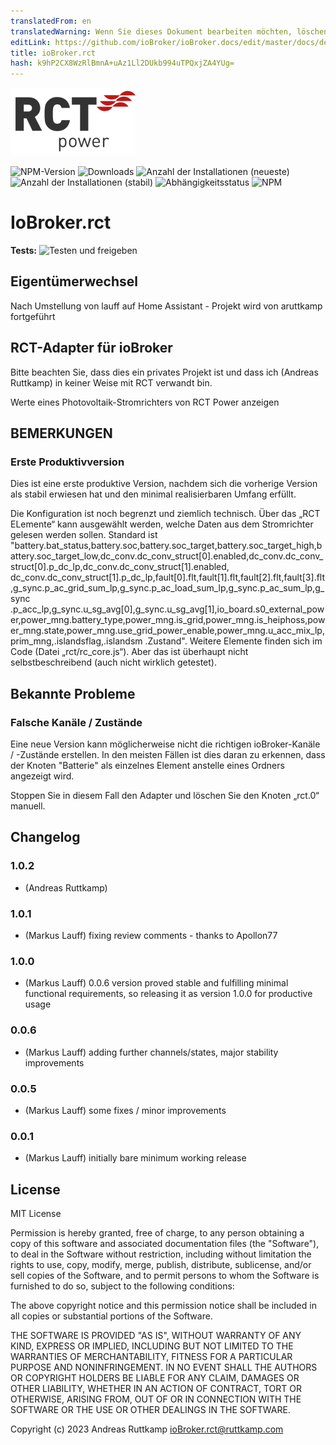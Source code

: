 ```yaml
---
translatedFrom: en
translatedWarning: Wenn Sie dieses Dokument bearbeiten möchten, löschen Sie bitte das Feld "translationsFrom". Andernfalls wird dieses Dokument automatisch erneut übersetzt
editLink: https://github.com/ioBroker/ioBroker.docs/edit/master/docs/de/adapterref/iobroker.rct/README.md
title: ioBroker.rct
hash: k9hP2CX8WzRlBmnA+uAz1Ll2DUkb994uTPQxjZA4YUg=
---
```

![Logo](../../../en/adapterref/iobroker.rct/admin/rct.png)

![NPM-Version](https://img.shields.io/npm/v/iobroker.rct.svg)
![Downloads](https://img.shields.io/npm/dm/iobroker.rct.svg)
![Anzahl der Installationen (neueste)](https://iobroker.live/badges/rct-installed.svg)
![Anzahl der Installationen (stabil)](https://iobroker.live/badges/rct-stable.svg)
![Abhängigkeitsstatus](https://img.shields.io/david/lauff/iobroker.rct.svg)
![NPM](https://nodei.co/npm/iobroker.rct.png?downloads=true)

# IoBroker.rct
**Tests:** ![Testen und freigeben](https://github.com/lauff/ioBroker.rct/workflows/Test%20and%20Release/badge.svg)

## Eigentümerwechsel
Nach Umstellung von lauff auf Home Assistant - Projekt wird von aruttkamp fortgeführt

## RCT-Adapter für ioBroker
Bitte beachten Sie, dass dies ein privates Projekt ist und dass ich (Andreas Ruttkamp) in keiner Weise mit RCT verwandt bin.

Werte eines Photovoltaik-Stromrichters von RCT Power anzeigen

## BEMERKUNGEN
### Erste Produktivversion
Dies ist eine erste produktive Version, nachdem sich die vorherige Version als stabil erwiesen hat und den minimal realisierbaren Umfang erfüllt.

Die Konfiguration ist noch begrenzt und ziemlich technisch. Über das „RCT ELemente“ kann ausgewählt werden, welche Daten aus dem Stromrichter gelesen werden sollen. Standard ist "battery.bat_status,battery.soc,battery.soc_target,battery.soc_target_high,battery.soc_target_low,dc_conv.dc_conv_struct[0].enabled,dc_conv.dc_conv_struct[0].p_dc_lp,dc_conv.dc_conv_struct[1].enabled, dc_conv.dc_conv_struct[1].p_dc_lp,fault[0].flt,fault[1].flt,fault[2].flt,fault[3].flt,g_sync.p_ac_grid_sum_lp,g_sync.p_ac_load_sum_lp,g_sync.p_ac_sum_lp,g_sync .p_acc_lp,g_sync.u_sg_avg[0],g_sync.u_sg_avg[1],io_board.s0_external_power,power_mng.battery_type,power_mng.is_grid,power_mng.is_heiphoss,power_mng.state,power_mng.use_grid_power_enable,power_mng.u_acc_mix_lp,prim_mng,.islandsflag,.islandsm .Zustand". Weitere Elemente finden sich im Code (Datei „rct/rc_core.js“). Aber das ist überhaupt nicht selbstbeschreibend (auch nicht wirklich getestet).

## Bekannte Probleme
### Falsche Kanäle / Zustände
Eine neue Version kann möglicherweise nicht die richtigen ioBroker-Kanäle / -Zustände erstellen. In den meisten Fällen ist dies daran zu erkennen, dass der Knoten "Batterie" als einzelnes Element anstelle eines Ordners angezeigt wird.

Stoppen Sie in diesem Fall den Adapter und löschen Sie den Knoten „rct.0“ manuell.

## Changelog
### 1.0.2
* (Andreas Ruttkamp) 
### 1.0.1
* (Markus Lauff) fixing review comments - thanks to Apollon77
### 1.0.0
* (Markus Lauff) 0.0.6 version proved stable and fulfilling minimal functional requirements, so releasing it as version 1.0.0 for productive usage
### 0.0.6
* (Markus Lauff) adding further channels/states, major stability improvements
### 0.0.5
* (Markus Lauff) some fixes / minor improvements
### 0.0.1
* (Markus Lauff) initially bare minimum working release

## License
MIT License

Permission is hereby granted, free of charge, to any person obtaining a copy
of this software and associated documentation files (the "Software"), to deal
in the Software without restriction, including without limitation the rights
to use, copy, modify, merge, publish, distribute, sublicense, and/or sell
copies of the Software, and to permit persons to whom the Software is
furnished to do so, subject to the following conditions:

The above copyright notice and this permission notice shall be included in all
copies or substantial portions of the Software.

THE SOFTWARE IS PROVIDED "AS IS", WITHOUT WARRANTY OF ANY KIND, EXPRESS OR
IMPLIED, INCLUDING BUT NOT LIMITED TO THE WARRANTIES OF MERCHANTABILITY,
FITNESS FOR A PARTICULAR PURPOSE AND NONINFRINGEMENT. IN NO EVENT SHALL THE
AUTHORS OR COPYRIGHT HOLDERS BE LIABLE FOR ANY CLAIM, DAMAGES OR OTHER
LIABILITY, WHETHER IN AN ACTION OF CONTRACT, TORT OR OTHERWISE, ARISING FROM,
OUT OF OR IN CONNECTION WITH THE SOFTWARE OR THE USE OR OTHER DEALINGS IN THE
SOFTWARE.

Copyright (c) 2023 Andreas Ruttkamp <ioBroker.rct@ruttkamp.com>